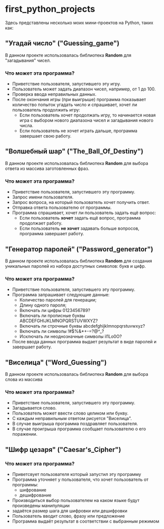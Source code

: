 # first_python_projects

Здесь представлены несколько моих мини-проектов на Python, таких как:

## "Угадай число" ("Guessing_game") <br />
В данном проекте использовалась библиотека __Random__ для "загадывания" чисел.<br />
### Что может эта программа?
* Приветствие пользователя, запустившего эту игру.
* Пользователь может задать диапазон чисел, например, от 1 до 100.
* Проверка ввода неправильных данных.
* После окончания игры (при выигрыше) программа показывает количество попыток угадать число и спрашивает, хочет ли пользователь продолжить игру:
  * Если пользователь хочет продолжать игру, то начинается новая игра с выбором нового диапазона чисел и загадывания нового числа.
  * Если пользователь не хочет играть дальше, программа завершает свою работу.

## "Волшебный шар" ("The_Ball_Of_Destiny") <br />
В данном проекте использовалась библиотека __Random__ для выбора ответа из массива заготовленных фраз.<br />
### Что может эта программа?
* Приветствие пользователя, запустившего эту программу.
* Запрос имени пользователя.
* Запрос вопроса, на который пользователь хочет получить ответ.
* Отправка ответа пользователю от программы.
* Программа спрашивает, хочет ли пользователь задать ещё вопрос:
  * Если пользователь __хочет__ задать ещё вопрос, программа продолжает работу.
  * Если пользователь __не хочет__ задавать больше вопросов, программа завершает работу.

## "Генератор паролей" ("Password_generator") <br />
В данном проекте использовалась библиотека __Random__ для создания уникальных паролей из набора доступных символов: букв и цифр.<br />
### Что может эта программа?
* Приветствие пользователя, запустившего эту программу.
* Программа запрашивает следующие данные:
  * Количество паролей для генерации;
  * Длину одного пароля;
  * Включать ли цифры 0123456789?
  * Включать ли прописные буквы ABCDEFGHIJKLMNOPQRSTUVWXYZ?
  * Включать ли строчные буквы abcdefghijklmnopqrstuvwxyz?
  * Включать ли символы !#$%&*+-=?@^_?
  * Исключать ли неоднозначные символы il1Lo0O?
* После ввода данных программа выдает результат в виде паролей и завершает работу.


## "Виселица" ("Word_Guessing") <br />
В данном проекте использовалась библиотека __Random__ для выбора слова из массива<br />
### Что может эта программа?
* Приветствие пользователя, запустившего эту программу.
* Загадывается слово.
* Пользователь может ввести слово целиком или букву.
* С каждым неправильным ответом рисуется "Виселица".
* В случае выигрыша программа поздравляет пользователя.
* В случае проигрыша программа сообщает пользователю о его поражении.


## "Шифр цезаря" ("Caesar's_Cipher") <br />
### Что может эта программа?
* Приветсвует пользователя который запустил эту программу
* Программа уточняет у пользователя, что хочет пользователь от программы:
  * шифрование
  * дешифрование
* Производиться выбор пользователем на каком языке будут произведены манипуляции
* задаётся размер шага для шифровки или дешифровки
* Пользователь вводит слово, фразу или предложение
* Программа выдаёт результат в соответствии с выбранным режимом



